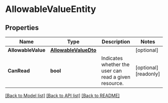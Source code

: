 # AllowableValueEntity

## Properties

Name | Type | Description | Notes
------------ | ------------- | ------------- | -------------
**AllowableValue** | [**AllowableValueDto**](AllowableValueDTO.md) |  | [optional] 
**CanRead** | **bool** | Indicates whether the user can read a given resource. | [optional] [readonly] 

[[Back to Model list]](../README.md#documentation-for-models) [[Back to API list]](../README.md#documentation-for-api-endpoints) [[Back to README]](../README.md)


